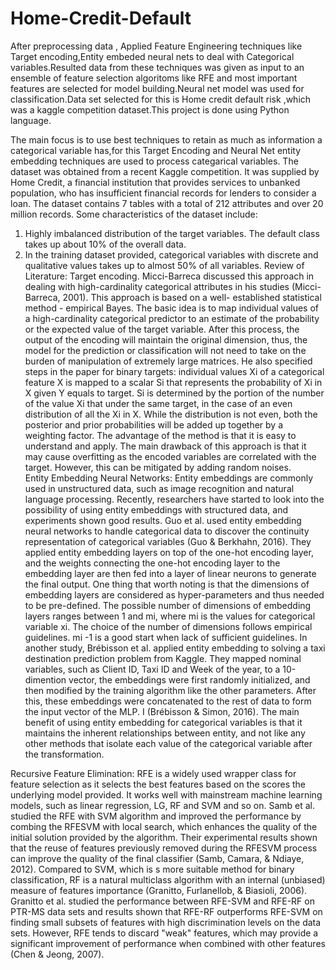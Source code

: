 # Home-Credit-Default
After preprocessing data , Applied Feature Engineering techniques like Target encoding,Entity embeded neural nets to deal with Categorical variables.Resulted data from these techniques was given as input to an ensemble of feature selection algoritoms like RFE and most important features are selected for model building.Neural net model was used for classification.Data set selected for this is Home credit default risk ,which was a kaggle competition dataset.This project is done using Python language.

The main focus is to use best techniques to retain as much as information a categorical variable has,for this Target Encoding and Neural Net entity embedding techniques are used to process categarical variables.
The dataset was obtained from a recent Kaggle competition. It was supplied by Home Credit, a financial institution that provides services to unbanked population, who has insufficient financial records for lenders to consider a loan. The dataset contains 7 tables with a total of 212 attributes and over 20 million records. Some characteristics of the dataset include: 
1.	Highly imbalanced distribution of the target variables. The default class takes up about 10% of the overall data. 
2.	In the training dataset provided, categorical variables with discrete and qualitative values takes up to almost 50% of all variables. 
Review of Literature: 
Target encoding.
Micci-Barreca discussed this approach in dealing with high-cardinality categorical attributes in his studies (Micci-Barreca, 2001). This approach is based on a well- established statistical method - empirical Bayes. The basic idea is to map individual values of a high-cardinality categorical predictor to an estimate of the probability or the expected value of the target variable. After this process, the output of the encoding will maintain the original dimension, thus, the model for the prediction or classification will not need to take on the burden of manipulation of extremely large matrices. He also specified steps in the paper for binary targets: individual values Xi of a categorical feature X is mapped to a scalar Si that represents the probability of Xi in X given Y equals to target. Si is determined by the portion of the number of the value Xi that under the same target, in the case of an even distribution of all the Xi in X. While the distribution is not even, both the posterior and prior probabilities will be added up together by a weighting factor. The advantage of the method is that it is easy to understand and apply. The main drawback of this approach is that it may cause overfitting as the encoded variables are correlated with the target. However, this can be mitigated by adding random noises.  
Entity Embedding Neural Networks:
Entity embeddings are commonly used in unstructured data, such as image recognition and natural language processing. Recently, researchers have started to look into the possibility of using entity embeddings with structured data, and experiments shown good results. Guo et al. used entity embedding neural networks to handle categorical data to discover the continuity representation of categorical variables (Guo & Berkhahn, 2016). They applied entity embedding layers on top of the one-hot encoding layer, and the weights connecting the one-hot encoding layer to the embedding layer are then fed into a layer of linear neurons to generate the final output. One thing that worth noting is that the dimensions of embedding layers are considered as hyper-parameters and thus needed to be pre-defined. The possible number of dimensions of embedding layers ranges between 1 and mi, where mi is the values for categorical variable xi. The choice of the number of dimensions follows empirical guidelines. mi -1 is a good start when lack of sufficient guidelines. In another study, Brébisson et al. applied entity embedding to solving a taxi destination prediction problem from Kaggle. They mapped nominal variables, such as Client ID, Taxi ID and Week of the year, to a 10-dimention vector, the embeddings were first randomly initialized, and then modified by the training algorithm like the other parameters. 
After this, these embeddings were concatenated to the rest of data to form the input vector of the MLP. I (Brébisson & Simon, 2016).  The main benefit of using entity embedding for categorical variables is that it maintains the inherent relationships between entity, and not like any other methods that isolate each value of the categorical variable after the transformation.   
  
Recursive Feature Elimination:
RFE is a widely used wrapper class for feature selection as it selects the best features based on the scores the underlying model provided. It works well with mainstream machine learning models, such as linear regression, LG, RF and SVM and so on. Samb et al. studied the RFE with SVM algorithm and improved the performance by combing the RFESVM with local search, which enhances the quality of the initial solution provided by the algorithm. 
Their experimental results shown that the reuse of features previously removed during the RFESVM process can improve the quality of the final classifier (Samb, Camara, & Ndiaye, 2012). Compared to SVM, which is s more suitable method for binary classification, RF is a natural multiclass algorithm with an internal (unbiased) measure of features importance (Granitto, 
Furlanellob, & Biasioli, 2006). Granitto et al. studied the performance between RFE-SVM and RFE-RF on PTR-MS data sets and results shown that RFE-RF outperforms RFE-SVM on finding small subsets of features with high discrimination levels on the data sets. However, RFE tends to discard "weak" features, which may provide a significant improvement of performance when combined with other features (Chen & Jeong, 2007). 
